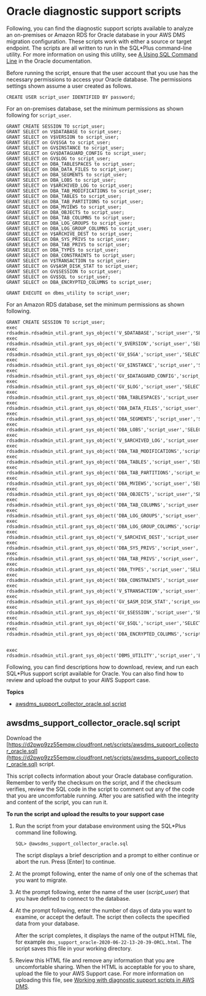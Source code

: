 # Oracle diagnostic support scripts<a name="CHAP_SupportScripts.Oracle"></a>

Following, you can find the diagnostic support scripts available to analyze an on\-premises or Amazon RDS for Oracle database in your AWS DMS migration configuration\. These scripts work with either a source or target endpoint\. The scripts are all written to run in the SQL\*Plus command\-line utility\. For more information on using this utility, see [A Using SQL Command Line](https://docs.oracle.com/cd/B25329_01/doc/appdev.102/b25108/xedev_sqlplus.htm) in the Oracle documentation\.

Before running the script, ensure that the user account that you use has the necessary permissions to access your Oracle database\. The permissions settings shown assume a user created as follows\.

```
CREATE USER script_user IDENTIFIED BY password;
```

For an on\-premises database, set the minimum permissions as shown following for `script_user`\.

```
GRANT CREATE SESSION TO script_user;
GRANT SELECT on V$DATABASE to script_user;
GRANT SELECT on V$VERSION to script_user;
GRANT SELECT on GV$SGA to script_user;
GRANT SELECT on GV$INSTANCE to script_user;
GRANT SELECT on GV$DATAGUARD_CONFIG to script_user;
GRANT SELECT on GV$LOG to script_user;
GRANT SELECT on DBA_TABLESPACES to script_user;
GRANT SELECT on DBA_DATA_FILES to script_user;
GRANT SELECT on DBA_SEGMENTS to script_user;
GRANT SELECT on DBA_LOBS to script_user;
GRANT SELECT on V$ARCHIVED_LOG to script_user;
GRANT SELECT on DBA_TAB_MODIFICATIONS to script_user;
GRANT SELECT on DBA_TABLES to script_user;
GRANT SELECT on DBA_TAB_PARTITIONS to script_user;
GRANT SELECT on DBA_MVIEWS to script_user;
GRANT SELECT on DBA_OBJECTS to script_user;
GRANT SELECT on DBA_TAB_COLUMNS to script_user;
GRANT SELECT on DBA_LOG_GROUPS to script_user;
GRANT SELECT on DBA_LOG_GROUP_COLUMNS to script_user;
GRANT SELECT on V$ARCHIVE_DEST to script_user;
GRANT SELECT on DBA_SYS_PRIVS to script_user;
GRANT SELECT on DBA_TAB_PRIVS to script_user;
GRANT SELECT on DBA_TYPES to script_user;
GRANT SELECT on DBA_CONSTRAINTS to script_user;
GRANT SELECT on V$TRANSACTION to script_user;
GRANT SELECT on GV$ASM_DISK_STAT to script_user;
GRANT SELECT on GV$SESSION to script_user;
GRANT SELECT on GV$SQL to script_user;
GRANT SELECT on DBA_ENCRYPTED_COLUMNS to script_user;

GRANT EXECUTE on dbms_utility to script_user;
```

For an Amazon RDS database, set the minimum permissions as shown following\.

```
GRANT CREATE SESSION TO script_user;
exec rdsadmin.rdsadmin_util.grant_sys_object('V_$DATABASE','script_user','SELECT');
exec rdsadmin.rdsadmin_util.grant_sys_object('V_$VERSION','script_user','SELECT');
exec rdsadmin.rdsadmin_util.grant_sys_object('GV_$SGA','script_user','SELECT');
exec rdsadmin.rdsadmin_util.grant_sys_object('GV_$INSTANCE','script_user','SELECT');
exec rdsadmin.rdsadmin_util.grant_sys_object('GV_$DATAGUARD_CONFIG','script_user','SELECT');
exec rdsadmin.rdsadmin_util.grant_sys_object('GV_$LOG','script_user','SELECT');
exec rdsadmin.rdsadmin_util.grant_sys_object('DBA_TABLESPACES','script_user','SELECT');
exec rdsadmin.rdsadmin_util.grant_sys_object('DBA_DATA_FILES','script_user','SELECT');
exec rdsadmin.rdsadmin_util.grant_sys_object('DBA_SEGMENTS','script_user','SELECT');
exec rdsadmin.rdsadmin_util.grant_sys_object('DBA_LOBS','script_user','SELECT');
exec rdsadmin.rdsadmin_util.grant_sys_object('V_$ARCHIVED_LOG','script_user','SELECT');
exec rdsadmin.rdsadmin_util.grant_sys_object('DBA_TAB_MODIFICATIONS','script_user','SELECT');
exec rdsadmin.rdsadmin_util.grant_sys_object('DBA_TABLES','script_user','SELECT');
exec rdsadmin.rdsadmin_util.grant_sys_object('DBA_TAB_PARTITIONS','script_user','SELECT');
exec rdsadmin.rdsadmin_util.grant_sys_object('DBA_MVIEWS','script_user','SELECT');
exec rdsadmin.rdsadmin_util.grant_sys_object('DBA_OBJECTS','script_user','SELECT');
exec rdsadmin.rdsadmin_util.grant_sys_object('DBA_TAB_COLUMNS','script_user','SELECT');
exec rdsadmin.rdsadmin_util.grant_sys_object('DBA_LOG_GROUPS','script_user','SELECT');
exec rdsadmin.rdsadmin_util.grant_sys_object('DBA_LOG_GROUP_COLUMNS','script_user','SELECT');
exec rdsadmin.rdsadmin_util.grant_sys_object('V_$ARCHIVE_DEST','script_user','SELECT');
exec rdsadmin.rdsadmin_util.grant_sys_object('DBA_SYS_PRIVS','script_user','SELECT');
exec rdsadmin.rdsadmin_util.grant_sys_object('DBA_TAB_PRIVS','script_user','SELECT');
exec rdsadmin.rdsadmin_util.grant_sys_object('DBA_TYPES','script_user','SELECT');
exec rdsadmin.rdsadmin_util.grant_sys_object('DBA_CONSTRAINTS','script_user','SELECT');
exec rdsadmin.rdsadmin_util.grant_sys_object('V_$TRANSACTION','script_user','SELECT');
exec rdsadmin.rdsadmin_util.grant_sys_object('GV_$ASM_DISK_STAT','script_user','SELECT');
exec rdsadmin.rdsadmin_util.grant_sys_object('GV_$SESSION','script_user','SELECT');
exec rdsadmin.rdsadmin_util.grant_sys_object('GV_$SQL','script_user','SELECT');
exec rdsadmin.rdsadmin_util.grant_sys_object('DBA_ENCRYPTED_COLUMNS','script_user','SELECT');


exec rdsadmin.rdsadmin_util.grant_sys_object('DBMS_UTILITY','script_user','EXECUTE');
```

Following, you can find descriptions how to download, review, and run each SQL\*Plus support script available for Oracle\. You can also find how to review and upload the output to your AWS Support case\.

**Topics**
+ [awsdms\_support\_collector\_oracle\.sql script](#CHAP_SupportScripts.Oracle.Awsdms_Support_Collector_Oracle_Script)

## awsdms\_support\_collector\_oracle\.sql script<a name="CHAP_SupportScripts.Oracle.Awsdms_Support_Collector_Oracle_Script"></a>

Download the [https://d2pwp9zz55emqw.cloudfront.net/scripts/awsdms_support_collector_oracle.sql](https://d2pwp9zz55emqw.cloudfront.net/scripts/awsdms_support_collector_oracle.sql) script\.

This script collects information about your Oracle database configuration\. Remember to verify the checksum on the script, and if the checksum verifies, review the SQL code in the script to comment out any of the code that you are uncomfortable running\. After you are satisfied with the integrity and content of the script, you can run it\.

**To run the script and upload the results to your support case**

1. Run the script from your database environment using the SQL\*Plus command line following\.

   ```
   SQL> @awsdms_support_collector_oracle.sql
   ```

   The script displays a brief description and a prompt to either continue or abort the run\. Press \[Enter\] to continue\.

1. At the prompt following, enter the name of only one of the schemas that you want to migrate\.

1. At the prompt following, enter the name of the user \(*script\_user*\) that you have defined to connect to the database\.

1. At the prompt following, enter the number of days of data you want to examine, or accept the default\. The script then collects the specified data from your database\.

   After the script completes, it displays the name of the output HTML file, for example `dms_support_oracle-2020-06-22-13-20-39-ORCL.html`\. The script saves this file in your working directory\.

1. Review this HTML file and remove any information that you are uncomfortable sharing\. When the HTML is acceptable for you to share, upload the file to your AWS Support case\. For more information on uploading this file, see [Working with diagnostic support scripts in AWS DMS](CHAP_SupportScripts.md)\.